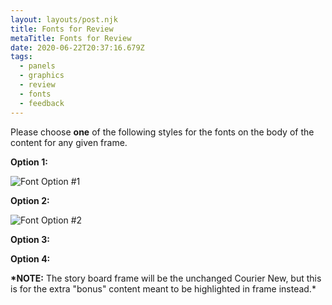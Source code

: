 ```yaml
---
layout: layouts/post.njk
title: Fonts for Review
metaTitle: Fonts for Review
date: 2020-06-22T20:37:16.679Z
tags:
  - panels
  - graphics
  - review
  - fonts
  - feedback
---
```

Please choose **one** of the following styles for the fonts on the body of the content for any given frame.

**Option 1:**

![Font Option #1](/images/washorsanitize_f2.png "Font Option #1")

**Option 2:**

![Font Option #2](/images/washorsanitize_alt.png "Font Option #2")

**Option 3:**



**Option 4:**

**\*NOTE:** The story board frame will be the unchanged Courier New, but this is for the extra "bonus" content meant to be highlighted in frame instead.*